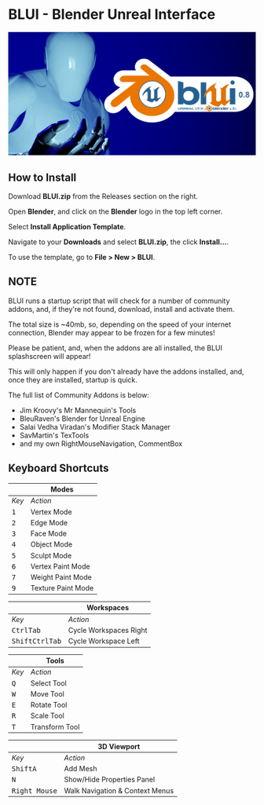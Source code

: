 # BLUI - Blender Unreal Interface

![BLUI Splash](https://github.com/SpectralVectors/BLUI/blob/main/splash.png)

## How to Install

Download __BLUI.zip__ from the Releases section on the right.

Open __Blender__, and click on the __Blender__ logo in the top left corner.

Select __Install Application Template__.

Navigate to your __Downloads__ and select __BLUI.zip__, the click __Install...__.

To use the template, go to __File > New > BLUI__.

## NOTE

BLUI runs a startup script that will check for a number of community addons, and, if they're not found, download, install and activate them.

The total size is ~40mb, so, depending on the speed of your internet connection, Blender may appear to be frozen for a few minutes!

Please be patient, and, when the addons are all installed, the BLUI splashscreen will appear!

This will only happen if you don't already have the addons installed, and, once they are installed, startup is quick.

The full list of Community Addons is below:

- Jim Kroovy's Mr Mannequin's Tools
- BleuRaven's Blender for Unreal Engine
- Salai Vedha Viradan's Modifier Stack Manager
- SavMartin's TexTools
- and my own RightMouseNavigation, CommentBox

## Keyboard Shortcuts


| | **Modes** |
|---|---|
| _Key_ | _Action_ |
| <kbd>1</kbd> | Vertex Mode |
| <kbd>2</kbd> | Edge Mode |
| <kbd>3</kbd> | Face Mode |
| <kbd>4</kbd> | Object Mode |
| <kbd>5</kbd> | Sculpt Mode |
| <kbd>6</kbd> | Vertex Paint Mode |
| <kbd>7</kbd> | Weight Paint Mode |
| <kbd>9</kbd> | Texture Paint Mode|

|| **Workspaces** |
|---|---|
| _Key_ | _Action_ |
| <kbd>Ctrl</kbd><kbd>Tab</kbd> | Cycle Workspaces Right |
| <kbd>Shift</kbd><kbd>Ctrl</kbd><kbd>Tab</kbd> | Cycle Workspace Left |

|| **Tools** |
|---|---|
| _Key_ | _Action_ |
| <kbd>Q</kbd> | Select Tool |
| <kbd>W</kbd> | Move Tool |
| <kbd>E</kbd> | Rotate Tool |
| <kbd>R</kbd> | Scale Tool |
| <kbd>T</kbd> | Transform Tool |

|| **3D Viewport** |
|---|---|
| _Key_ | _Action_ |
| <kbd>Shift</kbd><kbd>A</kbd> | Add Mesh |
| <kbd>N</kbd> | Show/Hide Properties Panel |
| <kbd>Right Mouse</kbd> | Walk Navigation & Context Menus |

